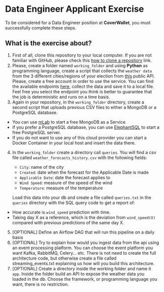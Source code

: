# Data Engineer Applicant Exercise
To be considered for a Data Engineer position at **CoverWallet**, you must
successfully complete these steps.

## What is the exercise about?

1. First of all, clone this repository to your local computer. If you are not familiar with GitHub, please check this
  [how to clone a repository](https://docs.github.com/en/repositories/creating-and-managing-repositories/cloning-a-repository) link.
2. Please, create a folder named `working_folder` and using **Python** as
programming language, create a script that collects the
`weather data` from the 3 different cities/regions of your election from
 [this](https://www.visualcrossing.com/) public API. Please, create a free account in order to use the service. 
   You can find the available endpoints [here](https://www.visualcrossing.com/resources/documentation/weather-api/weather-api-documentation/#timeline), collect the data and save it to a local file.
Feel free you select the endpoint you think is better to guarantee that the job is deterministic and runs on a time basis.
3. Again in your repository, in the `working_folder` directory, create a second script that uploads
previous CSV files to either a MongoDB or a PostgreSQL database.
  * You can use [mLab](https://mlab.com/plans/pricing/#plan-type=sandbox) to start
  a free MongoDB as a Service.
  * If you prefer a PostgreSQL database, you can use [ElephantSQL](https://www.elephantsql.com/plans.html)
  to start a free PostgreSQL server.
  * If you do not want to use any of this cloud provider you can start a Docker Container in your local host
  and insert the data there.
4. In the `working_folder` create a directory call `queries`. You will find a csv file called `weather_forecasts_history.csv` with the following fields:
    * `City`: name of the city
    * `Created`: date when the forecast for the Applicable Date is made
    * `Applicable Date`: date the forecast applies to
    * `Wind Speed`: measure of the speed of the wind
    * `Temperature`: measure of the temperature  
            
   Load this data into your db and create a file called `queries.txt` in the `queries` directory with the SQL query code to get a report of:
  * How accurate is `wind_speed` prediction with time.
  * Taking day X as a reference, which is the deviation from `wind_speed(X)` compared with previous predictions of the same day X.

5. [OPTIONAL] Define an Airflow DAG that will run this pipeline on a daily basis
6. [OPTIONAL] Try to explain how would you ingest data from the api using an event processing platform. You can choose the 
   event platform you want Kafka, RabbitMQ, Celery... etc. There is not need to create the full architecture code, but
   otherwise create a file called streaming_events.txt explaining us how will you build this architecture.
7. [OPTIONAL] Create a directory inside the working folder and name it `app`.
Inside the folder build an API to expose the weather data you loaded in the db. Choose the framework, 
or programming language you want, there is no restriction.
